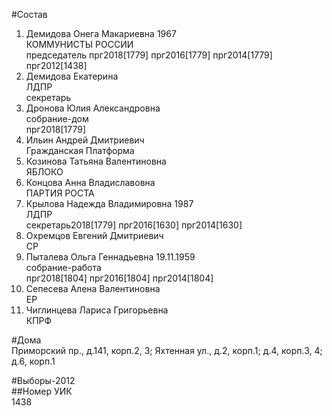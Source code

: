 #Состав  
1. Демидова Онега Макариевна 1967  
    КОММУНИСТЫ РОССИИ  
    председатель прг2018[1779] прг2016[1779] прг2014[1779] прг2012[1438]  
2. Демидова Екатерина  
    ЛДПР  
    секретарь  
3. Дронова Юлия Александровна  
    собрание-дом  
    прг2018[1779]  
4. Ильин Андрей Дмитриевич  
    Гражданская Платформа  
5. Козинова Татьяна Валентиновна  
    ЯБЛОКО  
6. Концова Анна Владиславовна  
    ПАРТИЯ РОСТА  
7. Крылова Надежда Владимировна 1987  
    ЛДПР  
    секретарь2018[1779] прг2016[1630] прг2014[1630]  
8. Охремцов Евгений Дмитриевич  
    СР  
9. Пыталева Ольга Геннадьевна 19.11.1959  
    собрание-работа  
    прг2018[1804] прг2016[1804] прг2014[1804]  
10. Сепесева Алена Валентиновна  
    ЕР  
11. Чиглинцева Лариса Григорьевна  
    КПРФ  
  
#Дома  
Приморский пр., д.141, корп.2, 3;  Яхтенная ул., д.2, корп.1; д.4, корп.3, 4; д.6, корп.1  
  
#Выборы-2012  
##Номер УИК  
1438  

